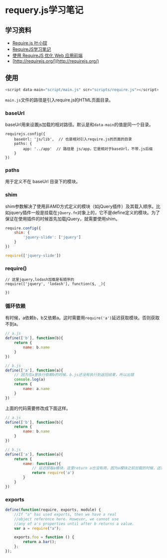 # requery.js学习笔记

## 学习资料

- [Require.js 叶小钗](https://www.cnblogs.com/yexiaochai/p/3213712.html)
- [RequireJS学习笔记](https://www.cnblogs.com/yexiaochai/p/3214926.html)
- [使用 RequireJS 优化 Web 应用前端](https://www.ibm.com/developerworks/cn/web/1209_shiwei_requirejs/)
- [http://requirejs.org/](http://requirejs.org/)


## 使用

```javascript
<script data-main="script/main.js" scr="scripts/require.js"></script>
```

`main.js`文件的路径是引入require.js的HTML页面目录。

### baseUrl

baseUrl用来设置js加载的相对路径。默认是和`data-main`的值是同一个目录。

```
requirejs.config({
    baseUrl: 'js/lib',  // 也是相对引入require.js的页面的目录
    paths: {
        app: '../app'  // 路径是 js/app，它是相对于baseUrl，不带.js后缀
    }
})
```

### paths

用于定义不在 baseUrl 目录下的模块。

### shim

shim参数解决了使用非AMD方式定义的模块（如jQuery插件）及其载入顺序。比如jquery插件一般是挂载在`jQuery.fn`对象上的，它不是define定义的模块。为了保证在使用插件的时候首先加载jQuery，就需要使用shim。

```javascript
require.config({
    shim: {
        'jquery-slide': ['jquery']
    }
})

require(['jquery-slide'])
```

### require()

```
// 这里jquery,lodash加载是有顺序的
require(['jquery', 'lodash'], function($, _){

})
```

### 循环依赖

有时候，a依赖b，b又依赖a。这时需要用`require('a')`延迟获取模块。否则获取不到a。

```javascript
// a.js
define(['b'], function(b){
    return {
        name: b.name
    }
})

// b.js
define(['a'], function(a){
    // 因为在a里执行依赖b的时候，b.js还没有执行到返回结果，所以出错
    console.log(a)
    return {
        name: a.name
    }
})
```

上面的代码需要修改成下面这样。

```javascript
// a.js
define(['b'], function(b){
    return {
        name: b.name
    }
})

// b.js
define(['a'], function(a){
    return {
        name: function(){
            // 延迟获取a模块，这里return a也没有用，因为a模块之前加载的时候，还没有结果
            return require('a')
        }
    }
})
```

### exports

```javascript
define(function(require, exports, module) {
    //If "a" has used exports, then we have a real
    //object reference here. However, we cannot use
    //any of a's properties until after b returns a value.
    var a = require("a");

    exports.foo = function () {
        return a.bar();
    };
});
```

